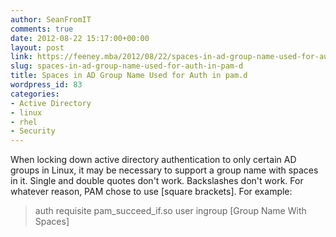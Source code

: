 ```yaml
---
author: SeanFromIT
comments: true
date: 2012-08-22 15:17:00+00:00
layout: post
link: https://feeney.mba/2012/08/22/spaces-in-ad-group-name-used-for-auth-in-pam-d/
slug: spaces-in-ad-group-name-used-for-auth-in-pam-d
title: Spaces in AD Group Name Used for Auth in pam.d
wordpress_id: 83
categories:
- Active Directory
- linux
- rhel
- Security
---
```


When locking down active directory authentication to only certain AD groups in Linux, it may be necessary to support a group name with spaces in it. Single and double quotes don't work. Backslashes don't work. For whatever reason, PAM chose to use [square brackets]. For example:  


<blockquote>auth  requisite  pam_succeed_if.so user ingroup [Group Name With Spaces]</blockquote>
